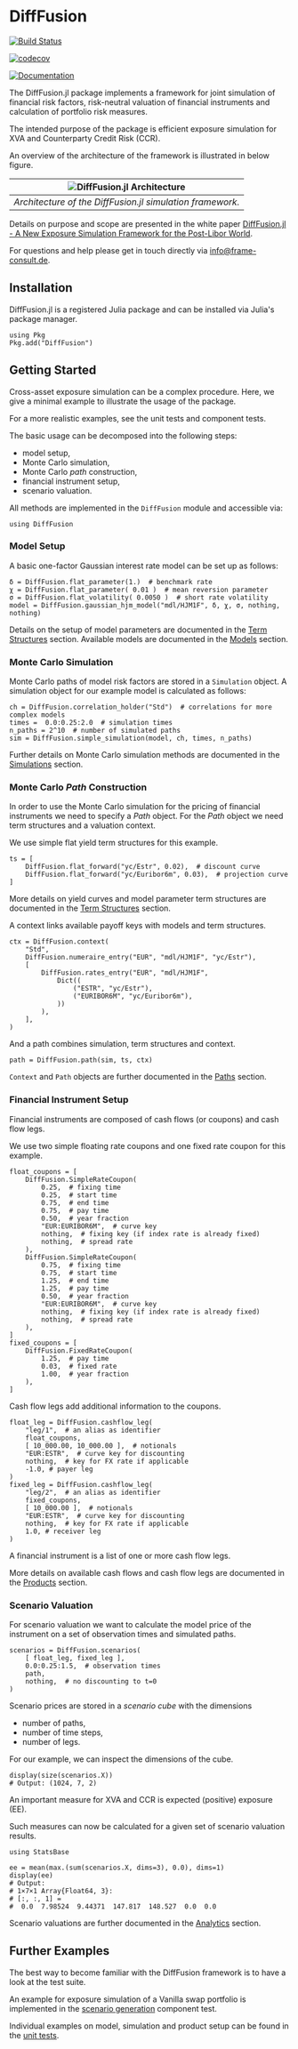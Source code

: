 # DiffFusion

[![Build Status](https://github.com/frame-consulting/DiffFusion.jl/actions/workflows/CI.yml/badge.svg?branch=main)](https://github.com/frame-consulting/DiffFusion.jl/actions/workflows/CI.yml?query=branch%3Amain)

[![codecov](https://codecov.io/github/frame-consulting/DiffFusion.jl/branch/main/graph/badge.svg?token=U9IZPWR0T1)](https://codecov.io/github/frame-consulting/DiffFusion.jl)

[![Documentation](https://img.shields.io/badge/Documentation-dev-blue)](https://frame-consulting.github.io/DiffFusion.jl/dev/)

The DiffFusion.jl package implements a framework for joint simulation of financial risk factors, risk-neutral valuation of financial instruments and calculation of portfolio risk measures.

The intended purpose of the package is efficient exposure simulation for XVA and Counterparty Credit Risk (CCR).

An overview of the architecture of the framework is illustrated in below figure.

| ![DiffFusion.jl Architecture](docs/src/figs/architecture.png) |
|:--:|
| *Architecture of the DiffFusion.jl simulation framework.* |

Details on purpose and scope are presented in the white paper [DiffFusion.jl - A New Exposure Simulation Framework for the Post-Libor World](https://frame-consult.de/docs/DiffFusion.jl_-_A_New_Exposure_Simulation_Framework_for_the_Post-Libor_World.pdf).

For questions and help please get in touch directly via info@frame-consult.de.

## Installation

DiffFusion.jl is a registered Julia package and can be installed via Julia's package manager.

```
using Pkg
Pkg.add("DiffFusion")
```

## Getting Started

Cross-asset exposure simulation can be a complex procedure. Here, we give a minimal example to illustrate the usage of the package.

For a more realistic examples, see the unit tests and component tests.

The basic usage can be decomposed into the following steps:

  - model setup,
  - Monte Carlo simulation,
  - Monte Carlo *path* construction,
  - financial instrument setup,
  - scenario valuation.

All methods are implemented in the `DiffFusion` module and accessible via:
```
using DiffFusion
```

### Model Setup

A basic one-factor Gaussian interest rate model can be set up as follows:

```
δ = DiffFusion.flat_parameter(1.)  # benchmark rate
χ = DiffFusion.flat_parameter( 0.01 )  # mean reversion parameter
σ = DiffFusion.flat_volatility( 0.0050 )  # short rate volatility
model = DiffFusion.gaussian_hjm_model("mdl/HJM1F", δ, χ, σ, nothing, nothing)
```

Details on the setup of model parameters are documented in the [Term Structures](@ref) section. Available models are documented in the [Models](@ref) section.

### Monte Carlo Simulation

Monte Carlo paths of model risk factors are stored in a `Simulation` object. A simulation object for our example model is calculated as follows:

```
ch = DiffFusion.correlation_holder("Std")  # correlations for more complex models
times =  0.0:0.25:2.0  # simulation times
n_paths = 2^10  # number of simulated paths
sim = DiffFusion.simple_simulation(model, ch, times, n_paths)
```

Further details on Monte Carlo simulation methods are documented in the [Simulations](@ref) section.

### Monte Carlo *Path* Construction

In order to use the Monte Carlo simulation for the pricing of financial instruments we need to specify a *Path* object. For the *Path* object we need term structures and a valuation context.

We use simple flat yield term structures for this example.

```
ts = [
    DiffFusion.flat_forward("yc/Estr", 0.02),  # discount curve
    DiffFusion.flat_forward("yc/Euribor6m", 0.03),  # projection curve
]
```

More details on yield curves and model parameter term structures are documented in the [Term Structures](@ref) section.

A context links available payoff keys with models and term structures.

```
ctx = DiffFusion.context(
    "Std",
    DiffFusion.numeraire_entry("EUR", "mdl/HJM1F", "yc/Estr"),
    [
        DiffFusion.rates_entry("EUR", "mdl/HJM1F",
            Dict((
                ("ESTR", "yc/Estr"),
                ("EURIBOR6M", "yc/Euribor6m"),
            ))
        ),
    ],
)
```

And a path combines simulation, term structures and context.

```
path = DiffFusion.path(sim, ts, ctx)
```

`Context` and `Path` objects are further documented in the [Paths](@ref) section.

### Financial Instrument Setup

Financial instruments are composed of cash flows (or coupons) and cash flow legs.

We use two simple floating rate coupons and one fixed rate coupon for this example.

```
float_coupons = [
    DiffFusion.SimpleRateCoupon(
        0.25,  # fixing time
        0.25,  # start time
        0.75,  # end time
        0.75,  # pay time
        0.50,  # year fraction
        "EUR:EURIBOR6M",  # curve key
        nothing,  # fixing key (if index rate is already fixed)
        nothing,  # spread rate
    ),
    DiffFusion.SimpleRateCoupon(
        0.75,  # fixing time
        0.75,  # start time
        1.25,  # end time
        1.25,  # pay time
        0.50,  # year fraction
        "EUR:EURIBOR6M",  # curve key
        nothing,  # fixing key (if index rate is already fixed)
        nothing,  # spread rate
    ),
]
fixed_coupons = [
    DiffFusion.FixedRateCoupon(
        1.25,  # pay time
        0.03,  # fixed rate
        1.00,  # year fraction
    ),
]
```

Cash flow legs add additional information to the coupons.

```
float_leg = DiffFusion.cashflow_leg(
    "leg/1",  # an alias as identifier
    float_coupons,
    [ 10_000.00, 10_000.00 ],  # notionals
    "EUR:ESTR",  # curve key for discounting
    nothing,  # key for FX rate if applicable
    -1.0, # payer leg
)
fixed_leg = DiffFusion.cashflow_leg(
    "leg/2",  # an alias as identifier
    fixed_coupons,
    [ 10_000.00 ],  # notionals
    "EUR:ESTR",  # curve key for discounting
    nothing,  # key for FX rate if applicable
    1.0, # receiver leg
)
```

A financial instrument is a list of one or more cash flow legs.

More details on available cash flows and cash flow legs are documented in the [Products](@ref) section.

### Scenario Valuation

For scenario valuation we want to calculate the model price of the instrument on a set of observation times and simulated paths.

```
scenarios = DiffFusion.scenarios(
    [ float_leg, fixed_leg ],
    0.0:0.25:1.5,  # observation times
    path,
    nothing,  # no discounting to t=0
)
```

Scenario prices are stored in a *scenario cube* with the dimensions

  - number of paths,
  - number of time steps,
  - number of legs.

For our example, we can inspect the dimensions of the cube.

```
display(size(scenarios.X))
# Output: (1024, 7, 2)
```

An important measure for XVA and CCR is expected (positive) exposure (EE).

Such measures can now be calculated for a given set of scenario valuation results.

```
using StatsBase

ee = mean(max.(sum(scenarios.X, dims=3), 0.0), dims=1)
display(ee)
# Output:
# 1×7×1 Array{Float64, 3}:
# [:, :, 1] =
#  0.0  7.98524  9.44371  147.817  148.527  0.0  0.0
```

Scenario valuations are further documented in the [Analytics](@ref) section.

## Further Examples

The best way to become familiar with the DiffFusion framework is to have a look at the test suite.

An example for exposure simulation of a Vanilla swap portfolio is implemented in the [scenario generation](https://github.com/frame-consulting/DiffFusion.jl/blob/main/test/componenttests/scenarios/scenarios.jl) component test.

Individual examples on model, simulation and product setup can be found in the [unit tests](https://github.com/frame-consulting/DiffFusion.jl/tree/main/test/unittests).
